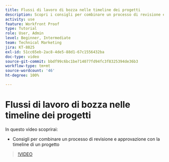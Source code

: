 ```yaml
---
title: Flussi di lavoro di bozza nelle timeline dei progetti
description: Scopri i consigli per combinare un processo di revisione e approvazione con la timeline di un progetto in [!DNL  Workfront].
activity: use
feature: Workfront Proof
type: Tutorial
role: User, Admin
level: Beginner, Intermediate
team: Technical Marketing
jira: KT-8825
exl-id: 51cc65eb-2ac8-4de5-88d1-67c1556432ba
doc-type: video
source-git-commit: bbdf99c6bc1be714077fd94fc3f8325394de36b3
workflow-type: tm+mt
source-wordcount: '46'
ht-degree: 100%

---
```


# Flussi di lavoro di bozza nelle timeline dei progetti

In questo video scoprirai:

* Consigli per combinare un processo di revisione e approvazione con la timeline di un progetto

>[!VIDEO](https://video.tv.adobe.com/v/335125/?quality=12&learn=on&enablevpops=1)

<!--
This is a duplicate and not used in the TOC
-->
